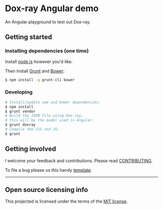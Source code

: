 # Dox-ray Angular demo

An Angular playground to test out Dox-ray.


## Getting started

### Installing dependencies (one time)

Install [node.js](http://nodejs.org/) however you'd like.

Then Install [Grunt](http://gruntjs.com/) and [Bower](http://bower.io/):

```bash
$ npm install -g grunt-cli bower
```

### Developing

```bash
# Install/update npm and bower dependencies:
$ npm install
$ grunt vendor
# Build the JSON file using Dox-ray,
# this will be the model used in Angular:
$ grunt doxray
# Compile the CSS and JS:
$ grunt
```


## Getting involved

I welcome your feedback and contributions.
Please read [CONTRIBUTING](CONTRIBUTING.md).

To file a bug please us this handy [template](https://github.com/himedlooff/dox-ray-demo/issues/new?body=%23%23%20URL%0D%0D%0D%23%23%20Actual%20Behavior%0D%0D%0D%23%23%20Expected%20Behavior%0D%0D%0D%23%23%20Steps%20to%20Reproduce%0D%0D%0D%23%23%20Screenshot&labels=bug).


----


## Open source licensing info

This projected is licensed under the terms of the [MIT license](LICENSE).
